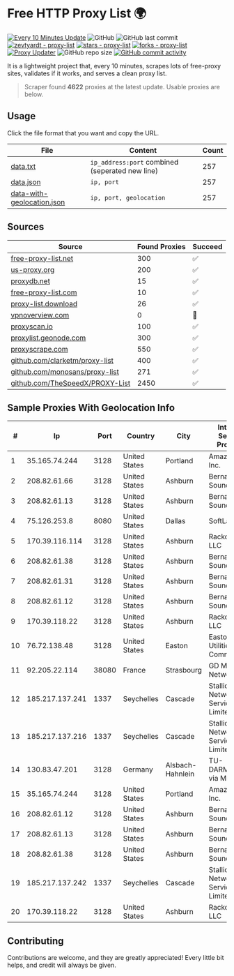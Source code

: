 
# Free HTTP Proxy List 🌍

[![Every 10 Minutes Update](https://github.com/mertguvencli/http-proxy-list/actions/workflows/main.yml/badge.svg?branch=main)](https://github.com/mertguvencli/http-proxy-list/actions/workflows/main.yml)
![GitHub](https://img.shields.io/github/license/mertguvencli/http-proxy-list)
![GitHub last commit](https://img.shields.io/github/last-commit/mertguvencli/http-proxy-list)
[![zevtyardt - proxy-list](https://img.shields.io/static/v1?label=zevtyardt&message=proxy-list&color=blue&logo=github)](https://github.com/zevtyardt/proxy-list "Go to GitHub repo")
[![stars - proxy-list](https://img.shields.io/github/stars/zevtyardt/proxy-list?style=social)](https://github.com/zevtyardt/proxy-list)
[![forks - proxy-list](https://img.shields.io/github/forks/zevtyardt/proxy-list?style=social)](https://github.com/zevtyardt/proxy-list)
[![Proxy Updater](https://github.com/zevtyardt/proxy-list/workflows/Proxy%20Updater/badge.svg)](https://github.com/zevtyardt/proxy-list/actions?query=workflow:"Proxy+Updater")
![GitHub repo size](https://img.shields.io/github/repo-size/zevtyardt/proxy-list)
[![GitHub commit activity](https://img.shields.io/github/commit-activity/m/zevtyardt/proxy-list?logo=commits)](https://github.com/zevtyardt/proxy-list/commits/main)

It is a lightweight project that, every 10 minutes, scrapes lots of free-proxy sites, validates if it works, and serves a clean proxy list.

> Scraper found **4622** proxies at the latest update. Usable proxies are below.

## Usage

Click the file format that you want and copy the URL.

|File|Content|Count|
|----|-------|-----|
|[data.txt](https://raw.githubusercontent.com/mertguvencli/http-proxy-list/main/proxy-list/data.txt)|`ip_address:port` combined (seperated new line)|257|
|[data.json](https://raw.githubusercontent.com/mertguvencli/http-proxy-list/main/proxy-list/data.json)|`ip, port`|257|
|[data-with-geolocation.json](https://raw.githubusercontent.com/mertguvencli/http-proxy-list/main/proxy-list/data-with-geolocation.json)|`ip, port, geolocation`|257|

## Sources

|Source|Found Proxies|Succeed|
|------|-------------|-------|
|[free-proxy-list.net](https://free-proxy-list.net)|300|✅|
|[us-proxy.org](https://www.us-proxy.org)|200|✅|
|[proxydb.net](http://proxydb.net)|15|✅|
|[free-proxy-list.com](https://free-proxy-list.com/?page=&port=&type%5B%5D=http&type%5B%5D=https&up_time=0&search=Search)|10|✅|
|[proxy-list.download](https://www.proxy-list.download/HTTP)|26|✅|
|[vpnoverview.com](https://vpnoverview.com/privacy/anonymous-browsing/free-proxy-servers)|0|🚫|
|[proxyscan.io](https://www.proxyscan.io)|100|✅|
|[proxylist.geonode.com](https://proxylist.geonode.com/api/proxy-list?limit=300&page=1&sort_by=lastChecked&sort_type=desc&protocols=http,https)|300|✅|
|[proxyscrape.com](https://api.proxyscrape.com/v2/?request=displayproxies&protocol=http&timeout=10000&country=all&ssl=all&anonymity=all)|550|✅|
|[github.com/clarketm/proxy-list](https://raw.githubusercontent.com/clarketm/proxy-list/master/proxy-list-raw.txt)|400|✅|
|[github.com/monosans/proxy-list](https://raw.githubusercontent.com/monosans/proxy-list/main/proxies/http.txt)|271|✅|
|[github.com/TheSpeedX/PROXY-List](https://raw.githubusercontent.com/TheSpeedX/PROXY-List/master/http.txt)|2450|✅|


## Sample Proxies With Geolocation Info

|#|Ip|Port|Country|City|Internet Service Provider|
|-|--|----|-------|----|-------------------------|
|1|35.165.74.244|3128|United States|Portland|Amazon.com, Inc.|
|2|208.82.61.66|3128|United States|Ashburn|Bernardi Sounds|
|3|208.82.61.13|3128|United States|Ashburn|Bernardi Sounds|
|4|75.126.253.8|8080|United States|Dallas|SoftLayer|
|5|170.39.116.114|3128|United States|Ashburn|Rackdog, LLC|
|6|208.82.61.38|3128|United States|Ashburn|Bernardi Sounds|
|7|208.82.61.31|3128|United States|Ashburn|Bernardi Sounds|
|8|208.82.61.12|3128|United States|Ashburn|Bernardi Sounds|
|9|170.39.118.22|3128|United States|Ashburn|Rackdog, LLC|
|10|76.72.138.48|3128|United States|Easton|Easton Utilities Commission|
|11|92.205.22.114|38080|France|Strasbourg|GD MASS Network|
|12|185.217.137.241|1337|Seychelles|Cascade|Stallion Network Services Limited|
|13|185.217.137.216|1337|Seychelles|Cascade|Stallion Network Services Limited|
|14|130.83.47.201|3128|Germany|Alsbach-Hahnlein|TU-DARMSTADT via MANDA|
|15|35.165.74.244|3128|United States|Portland|Amazon.com, Inc.|
|16|208.82.61.12|3128|United States|Ashburn|Bernardi Sounds|
|17|208.82.61.13|3128|United States|Ashburn|Bernardi Sounds|
|18|208.82.61.38|3128|United States|Ashburn|Bernardi Sounds|
|19|185.217.137.242|1337|Seychelles|Cascade|Stallion Network Services Limited|
|20|170.39.118.22|3128|United States|Ashburn|Rackdog, LLC|



## Contributing

Contributions are welcome, and they are greatly appreciated! Every
little bit helps, and credit will always be given.


